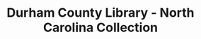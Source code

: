 ---
layout: repo
title: "Durham County Library - North Carolina Collection"
id: 4731
permalink: repos/4731/
---